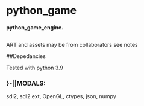 # python_game
#### python_game_engine.

##
ART and assets may be from collaborators see notes

##Depedancies

 Tested with python 3.9

### }-||MODALS:
 sdl2, sdl2.ext, OpenGL, ctypes, json, numpy
